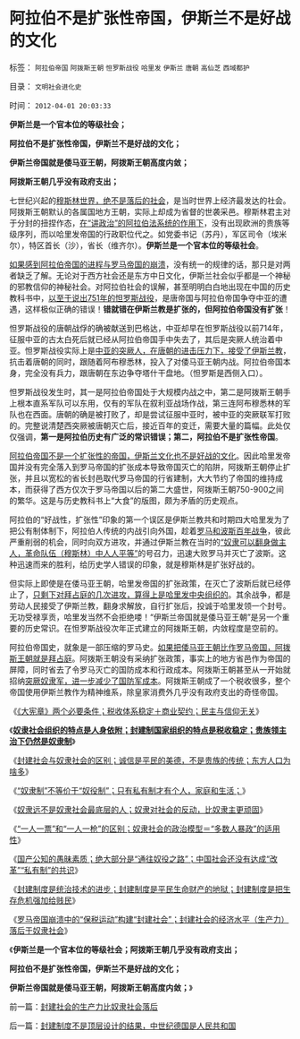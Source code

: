 # 阿拉伯不是扩张性帝国，伊斯兰不是好战的文化

标签： `阿拉伯帝国` `阿拨斯王朝` `怛罗斯战役` `哈里发` `伊斯兰` `唐朝` `高仙芝` `西域都护` 

目录： `文明社会进化史`

时间： `2012-04-01 20:03:33`

**伊斯兰是一个官本位的等级社会；**

**阿拉伯不是扩张性帝国，伊斯兰不是好战的文化；**

**伊斯兰帝国就是倭马亚王朝，阿拨斯王朝高度内敛；**

**阿拨斯王朝几乎没有政府支出；**



七世纪兴起的[穆斯林世界，绝不是落后的社会](%E7%A9%86%E6%96%AF%E6%9E%97%E4%B8%96%E7%95%8C)，是当时世界上经济最发达的社会。阿拨斯王朝默认的各属国地方王朝，实际上却成为省督的世袭采邑。穆斯林君主对于分封的扭捏作态，[在“讲政治”的阿拉伯法系统的作用下](../../../2010/11/4/最基本的法治要求是法权和治权分离，和特权；.md)，没有出现欧洲的贵族等级序列，而以哈里发帝国的行政职位代之。如党委书记（苏丹），军区司令（埃米尔），特区首长（沙），省长（维齐尔）。**伊斯兰是一个官本位的等级社会**。

[如果感到阿拉伯帝国的进程与罗马帝国的崩溃](../../../2012/3/26/西方三大帝国和东方两种特色.md)，没有统一的规律的话，那只是对两者缺乏了解。无论对于西方社会还是东方中日文化，伊斯兰社会似乎都是一个神秘的邪教信仰的神秘社会。对阿拉伯社会的误解，甚至明明白白地出现在中国的历史教科书中，[以至于说出751年的怛罗斯战役](../../../2010/5/23/基督教罗马帝国在阿拉伯征服阴影下分裂.md)，是唐帝国与阿拉伯帝国争夺中亚的遭遇，这样极似正确的错误！**错就错在伊斯兰教是扩张的，但阿拉伯帝国没有扩张**！

怛罗斯战役的唐朝战俘的确被献送到巴格达，中亚却早在怛罗斯战役以前714年，征服中亚的古太白死后就已经从阿拉伯帝国手中失去了，其后是突厥人统治着中亚。怛罗斯战役实际上是[中亚的突厥人，在唐朝的进击压力下，接受了伊斯兰教](../../../2010/12/16/中央集权帝国被少数民族灭亡是历史规律.md)，抗击着唐朝的同时，跟随着阿布穆悉林，投入了对倭马亚王朝内战。阿拉伯帝国本身，完全没有兵力，跟唐朝在东边争夺塔什干盘地。（怛罗斯是西侧入口）。

怛罗斯战役发生时，其一是阿拉伯帝国处于大规模内战之中，第二是阿拨斯王朝手上根本直系军队可以东用，仅有的军队在叙利亚战场作战，第三连阿布穆悉林的军队也在西面。唐朝的确是被打败了，却是尝试征服中亚时，被中亚的突厥联军打败的。完整说清楚西突厥被唐朝灭亡后，接近百年的变迁，需要大量的篇幅。此处仅仅强调，**第一是阿拉伯历史有广泛的常识错误；第二，阿拉伯不是扩张性帝国**。

[阿拉伯帝国不是一个扩张性的帝国，伊斯兰文化也不是好战的文化](../../../2010/5/22/阿拉伯帝国崛起和王朝灭亡的内因.md)。因此哈里发帝国并没有完全落入到罗马帝国的扩张成本导致帝国灭亡的陷阱，阿拨斯王朝停止扩张，并且以宽松的省长封邑取代罗马帝国的行省建制，大大节约了帝国的维持成本，而获得了西方仅次于罗马帝国以后的第二大盛世，阿拨斯王朝750-900之间的繁华。这是与历史教科书上“大食”的版图，颇为矛盾的历史观点。

阿拉伯的“好战性，扩张性”印象的第一个误区是伊斯兰教共和时期四大哈里发为了把公有制体制下，阿拉伯人传统的内战引向外国，趁着[罗马和波斯百年战争](../../../2010/9/9/罗马不打波斯，皇帝和波斯都危险了.md)，彼此严重削弱的机会，同时向双方进攻，并通过伊斯兰教在当时的[“奴隶可以翻身做主人，革命队伍（穆斯林）中人人平等”](../../../2010/5/22/仁者无敌话宽容，伊斯兰和阿拉伯帝国.md)的号召力，迅速大败罗马并灭亡了波斯。这种迅速而来的胜利，给历史学人错误的印象，就是穆斯林是扩张好战的。

但实际上即使是在倭马亚王朝，哈里发帝国的扩张政策，在灭亡了波斯后就已经停止了，[只剩下对拜占庭的几次进攻，算得上是哈里发中央组织的](../../../2010/5/23/基督教罗马帝国在阿拉伯征服阴影下分裂.md)。其余战争，都是劳动人民接受了伊斯兰教，翻身求解放，自行扩张后，投诚于哈里发领一个封号。无功受禄享贡，哈里发当然不会拒绝喽！“伊斯兰帝国就是倭马亚王朝”是另一个重要的历史常识。在怛罗斯战役次年正式建立的阿拨斯王朝，内敛程度是空前的。

阿拉伯帝国史，就象是一部压缩的罗马史。[如果把倭马亚王朝比作罗马帝国，阿拨斯王朝就是拜占庭](../../../2010/9/24/罗马帝国的兴亡和内敛特性.md)。阿拨斯王朝没有采纳扩张政策，事实上的地方省邑作为帝国的屏障，同时省去了令罗马灭亡的国防成本和行政成本。阿拨斯王朝甚至从一开始就招纳[突厥奴隶军，进一步减少了国防军成本](../../../2012/3/29/奴隶不是奴隶社会最底层的人，但可能最反动.md)。阿拨斯王朝成了一个税收很多，整个帝国使用伊斯兰教作为精神维系，除皇家消费外几乎没有政府支出的奇怪帝国。

《[《大宪章》两个必要条件；税收体系稳定＋商业契约；民主与信仰无关](../../../2012/3/28/《大宪章》生效的两个必要条件.md)》

《[**奴隶社会组织的特点是人身依附；封建制国家组织的特点是税收稳定；贵族领主治下仍然是奴隶制**](../../../2012/3/28/奴隶社会与封建社会的根本区别.md)》

《[封建社会与奴隶社会的区别；诚信是平民的美德，不是贵族的传统；东方人口为啥多](../../../2012/3/29/东方人口为啥多？东方集权与欧洲封建的区别.md)》

《[“奴隶制”不等价于“奴役制”；只有私有制才有个人，家庭和生活；](../../../2012/3/29/“奴隶制”不只是“奴役制”.md)》

《[奴隶远不是奴隶社会最底层的人；奴隶对社会的反动，比奴隶主更顽固](../../../2012/3/29/奴隶不是奴隶社会最底层的人，但可能最反动.md)》

《[“一人一票”和“一人一枪”的区别；奴隶社会的政治模型＝“多数人暴政”的适用性](../../../2012/3/30/“一人一票”的多数人暴政和“一人一枪”的自治.md)》

《[国产公知的愚昧素质；绝大部分是“通往奴役之路”；中国社会还没有达成“改革”“私有制”的共识](../../../2012/3/30/国产公知普遍愚昧，仅有“改变”的共识；.md)》

《[封建制度是统治技术的进步；封建制度是平民生命财产的地狱；封建制度是把生存危机强加给贱民](../../../2012/3/30/封建是统治的进步，黑暗的欧洲中世纪.md)》

《[罗马帝国崩溃中的“保税运动”构建“封建社会”；封建社会的经济水平（生产力）落后于奴隶社会](../../../2012/4/1/封建社会的生产力比奴隶社会落后.md)》

《**伊斯兰是一个官本位的等级社会；阿拨斯王朝几乎没有政府支出；**

**阿拉伯不是扩张性帝国，伊斯兰不是好战的文化；**

**伊斯兰帝国就是倭马亚王朝，阿拨斯王朝高度内敛；**》



前一篇：[封建社会的生产力比奴隶社会落后](../../../2012/4/1/封建社会的生产力比奴隶社会落后.md)

后一篇：[封建制度不是顶层设计的结果，中世纪德国是人民共和国](../../../2012/4/1/封建制度不是顶层设计的结果，中世纪德国是人民共和国.md)